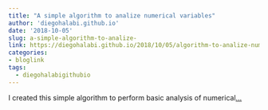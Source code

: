 ```yaml
---
title: "A simple algorithm to analize numerical variables"
author: 'diegohalabi.github.io'
date: '2018-10-05'
slug: a-simple-algorithm-to-analize-
link: https://diegohalabi.github.io/2018/10/05/algorithm-to-analize-numerical-variables/
categories:
- bloglink
tags:
  - diegohalabigithubio
---
```


I created this simple algorithm to perform basic analysis of numerical[... <i class="fas fa-external-link-alt"></i>](https://diegohalabi.github.io/2018/10/05/algorithm-to-analize-numerical-variables/)

